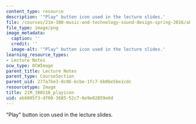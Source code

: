 ```yaml
---
content_type: resource
description: '"Play" button icon used in the lecture slides.'
file: /courses/21m-380-music-and-technology-sound-design-spring-2016/ab6005f3df00368552c76e9e02859e6d_21M_380S16_playicon.png
file_type: image/png
image_metadata:
  caption: ''
  credit: ''
  image-alt: '"Play" button icon used in the lecture slides.'
learning_resource_types:
- Lecture Notes
ocw_type: OCWImage
parent_title: Lecture Notes
parent_type: CourseSection
parent_uid: 277a7be3-dc0b-bcbe-1fc7-6b0be5be1cdc
resourcetype: Image
title: 21M_380S16_playicon
uid: ab6005f3-df00-3685-52c7-6e9e02859e6d
---
```

"Play" button icon used in the lecture slides.

